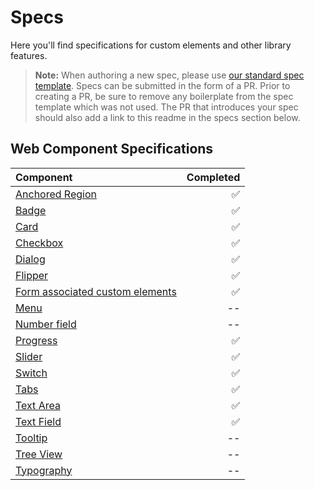 # Specs

Here you'll find specifications for custom elements and other library features.

> **Note:** When authoring a new spec, please use [our standard spec template](./template.md). Specs can be submitted in the form of a PR. Prior to creating a PR, be sure to remove any boilerplate from the spec template which was not used. The PR that introduces your spec should also add a link to this readme in the specs section below.

## Web Component Specifications
| Component | Completed |
| :--------- | ---------: |
| [Anchored Region](../packages/web-components/fast-components/src/anchored-region/anchored-region.spec.md) | :white_check_mark: |
| [Badge](../packages/web-components/fast-components/src/badge/badge.spec.md) | :white_check_mark: |
| [Card](../packages/web-components/fast-components/src/card/card.spec.md) | :white_check_mark: |
| [Checkbox](../packages/web-components/fast-components/src/checkbox/checkbox.spec.md) | :white_check_mark: |
| [Dialog](../packages/web-components/fast-components/src/dialog/dialog.spec.md) | :white_check_mark: |
| [Flipper](../packages/web-components/fast-components/src/flipper/flipper.spec.md) | :white_check_mark: |
| [Form associated custom elements](../packages/web-components/fast-components/src/form-associated/form-associated-custom-element.spec.md) | :white_check_mark: |
| [Menu](./menu/menu.md) | -- |
| [Number field](./number-field.md) | -- |
| [Progress](../packages/web-components/fast-components/src/progress/progress.spec.md) | :white_check_mark: |
| [Slider](../packages/web-components/fast-components/src/slider/slider.spec.md) | :white_check_mark: |
| [Switch](../packages/web-components/fast-components/src/switch/switch.spec.md) | :white_check_mark: |
| [Tabs](./tabs/tabs.md) | :white_check_mark: |
| [Text Area](../packages/web-components/fast-components/src/text-area/text-area.spec.md) | :white_check_mark: |
| [Text Field](../packages/web-components/fast-components/src/text-field/text-field.spec.md) | :white_check_mark: |
| [Tooltip](./tooltip.md) | -- |
| [Tree View](./tree-view/tree-view.md) | -- |
| [Typography](./typography.md) | -- |
